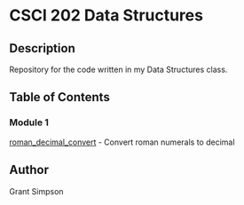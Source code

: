 # CSCI 202 Data Structures

## Description

Repository for the code written in my Data Structures class.

## Table of Contents

### Module 1
[roman_decimal_convert](M01/roman_decimal_convert) - Convert roman numerals to decimal


## Author
Grant Simpson